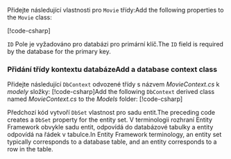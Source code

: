 <span data-ttu-id="76b2e-101">Přidejte následující vlastnosti pro `Movie` třídy:</span><span class="sxs-lookup"><span data-stu-id="76b2e-101">Add the following properties to the `Movie` class:</span></span>

[!code-csharp[](../../tutorials/razor-pages/razor-pages-start/sample/RazorPagesMovie/Models/MovieNoEF.cs?name=snippet_MovieNoEF)]

<span data-ttu-id="76b2e-102">`ID` Pole je vyžadováno pro databázi pro primární klíč.</span><span class="sxs-lookup"><span data-stu-id="76b2e-102">The `ID` field is required by the database for the primary key.</span></span>

<a name="dc"></a>
### <a name="add-a-database-context-class"></a><span data-ttu-id="76b2e-103">Přidání třídy kontextu databáze</span><span class="sxs-lookup"><span data-stu-id="76b2e-103">Add a database context class</span></span>

<span data-ttu-id="76b2e-104">Přidejte následující `DbContext` odvozené třídy s názvem *MovieContext.cs* k *modely* složky: [!code-csharp[](../../tutorials/razor-pages/razor-pages-start/snapshot_sample/RazorPagesMovie/Models/MovieContext.cs)]</span><span class="sxs-lookup"><span data-stu-id="76b2e-104">Add the following `DbContext` derived class named *MovieContext.cs* to the *Models* folder: [!code-csharp[](../../tutorials/razor-pages/razor-pages-start/snapshot_sample/RazorPagesMovie/Models/MovieContext.cs)]</span></span>

<span data-ttu-id="76b2e-105">Předchozí kód vytvoří `DbSet` vlastnost pro sadu entit.</span><span class="sxs-lookup"><span data-stu-id="76b2e-105">The preceding code creates a `DbSet` property for the entity set.</span></span> <span data-ttu-id="76b2e-106">V terminologii rozhraní Entity Framework obvykle sadu entit, odpovídá do databázové tabulky a entity odpovídá na řádek v tabulce.</span><span class="sxs-lookup"><span data-stu-id="76b2e-106">In Entity Framework terminology, an entity set typically corresponds to a database table, and an entity corresponds to a row in the table.</span></span>
